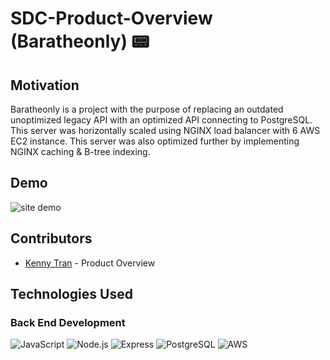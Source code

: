 # SDC-Product-Overview (Baratheonly) 📟 

## Motivation

Baratheonly is a project with the purpose of replacing an outdated unoptimized legacy API with an optimized API connecting to PostgreSQL. This server was horizontally scaled using NGINX load balancer with 6 AWS EC2 instance. This server was also optimized further by implementing NGINX caching & B-tree indexing.

## Demo

![site demo](./dist/assets/verde-preview.gif)

## Contributors

- [Kenny Tran](https://github.com/kennytran95) - Product Overview



## Technologies Used

### Back End Development

![JavaScript](https://img.shields.io/badge/javascript-%23323330.svg?style=for-the-badge&logo=javascript&logoColor=%23F7DF1E)
![Node.js](https://img.shields.io/badge/node.js-%2320232a.svg?style=for-the-badge&logo=node.js&logoColor=#03adfc)
![Express](https://img.shields.io/badge/express.js-%23E34F26.svg?style=for-the-badge&logo=express&logoColor=#AEE1E1)
![PostgreSQL](https://img.shields.io/badge/postgresql-#A5C9CA.svg?style=for-the-badge&logo=postgresql&logoColor=#D3E0DC)
![AWS](https://img.shields.io/badge/aws-%231572B6.svg?style=for-the-badge&logo=AWS&logoColor=orange)
